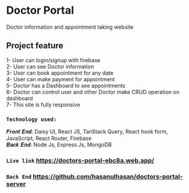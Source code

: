 # Doctor Portal
Doctor information and appointment taking website


## Project feature
1- User can login/signup with firebase</br>
2- User can see Doctor information</br>
3- User can book appointment for any date</br>
4- User can make payment for appointment</br>
5- Doctor has a Dashboard to see appointments</br>
6- Doctor can control user and other Doctor make CRUD operation on dashboard</br>
7- This site is fully responsive</br>

### `Technology used:`

𝑭𝒓𝒐𝒏𝒕 𝑬𝒏𝒅: Daisy UI, React JS, TanStack Query, React hook form, JavaScript, React Router, Firebase</br>
𝑩𝒂𝒄𝒌 𝑬𝒏𝒅: Node Js, Express Js, MongoDB</br>


### `Live link` https://doctors-portal-ebc8a.web.app/
### `Back End` https://github.com/hasanulhasan/doctors-portal-server